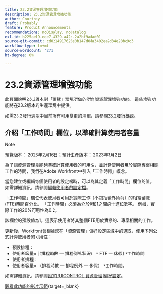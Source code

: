 ```yaml
---
title: 23.2資源管理增強功能
description: 23.2資源管理增強功能
author: Courtney
draft: Probably
feature: Product Announcements
recommendations: noDisplay, noCatalog
exl-id: b225ae19-eee7-4329-a42d-2a2bf9adad01
source-git-commit: cd0214917620e0b147d0da3402ea2d34e28bc9c3
workflow-type: tm+mt
source-wordcount: '271'
ht-degree: 0%

---
```


# 23.2資源管理增強功能

此頁面說明23.2版本對「預覽」環境所做的所有資源管理增強功能。 這些增強功能將在23.2版本的生產環境中提供。

如需23.2發行週期中目前所有可用變更的清單，請參閱[23.2發行概觀](/help/quicksilver/product-announcements/product-releases/23.2-release-activity/23-2-release-overview.md)。

## 介紹「工作時間」欄位，以準確計算使用者容量

>[!NOTE]
>
>預覽版本： 2023年2月16日；預計生產版本： 2023年3月2日

為了讓資源管理員能夠準確計算使用者的可用性，並計算使用者用於實際專案相關工作的時間，我們在Adobe Workfront中引入「工作時間」概念。

當您建立或編輯每個使用者的設定檔時，可以為其定義「工作時間」欄位的值。 如需詳細資訊，請參閱[編輯使用者的設定檔](/help/quicksilver/administration-and-setup/add-users/create-and-manage-users/edit-a-users-profile.md)。

「工作時間」欄位代表使用者可用於實際工作（不包括額外負荷）的相當全職(FTE)時間百分比。 「工作時間」必須為介於0和1之間的十進位數字。 例如，實際工作的20%可用性為0.2。

該欄位的預設值為1，這表示使用者將其整個FTE用於實際的、專案相關的工作。

更新後，Workfront會根據您在「資源管理」偏好設定區域中的選取，使用下列公式計算使用者的可用性：

* 預設排程：
* 使用者容量= [（排程時數 — 排程例外狀況） `*` FTE — 休假] `*`工作時間
* 使用者排程：
* 使用者容量= （排程時數 — 排程例外 — 休假） `*`工作時間。

如需詳細資訊，請參閱[設定[!UICONTROL 資源管理]偏好設定](/help/quicksilver/administration-and-setup/set-up-workfront/configure-system-defaults/configure-resource-mgmt-preferences.md)。

[觀看此功能的影片示範](https://video.tv.adobe.com/v/3415608/){target=_blank}

